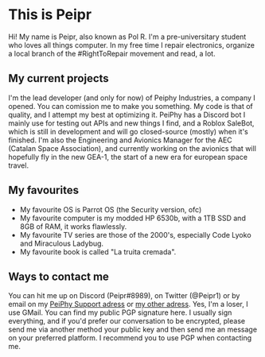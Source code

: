 # This is Peipr
Hi! My name is Peipr, also known as Pol R. I'm a pre-universitary student who loves all things computer. In my free time I repair electronics, organize a local branch of the #RightToRepair movement and read, a lot.

## My current projects
I'm the lead developer (and only for now) of Peiphy Industries, a company I opened. You can comission me to make you something. My code is that of quality, and I attempt my best at optimizing it. PeiPhy has a Discord bot I mainly use for testing out APIs and new things I find, and a Roblox SaleBot, which is still in development and will go closed-source (mostly) when it's finished.
I'm also the Engineering and Avionics Manager for the AEC (Catalan Space Association), and currently working on the avionics that will hopefully fly in the new GEA-1, the start of a new era for european space travel.

## My favourites
+ My favourite OS is Parrot OS (the Security version, ofc)
+ My favourite computer is my modded HP 6530b, with a 1TB SSD and 8GB of RAM, it works flawlessly.
+ My favourite TV series are those of the 2000's, especially Code Lyoko and Miraculous Ladybug.
+ My favourite book is called "La truita cremada".

## Ways to contact me
You can hit me up on Discord (Peipr#8989), on Twitter (@Peipr1) or by email on my [PeiPhy Support adress](mailto:support@peiphy.xyz) or [my other adress](mailto:peipryt@gmail.com). Yes, I'm a loser, I use GMail. 
You can find my public PGP signature here. I usually sign everything, and if you'd prefer our conversation to be encrypted, please send me via another method your public key and then send me an message on your preferred platform. I recommend you to use PGP when contacting me.
